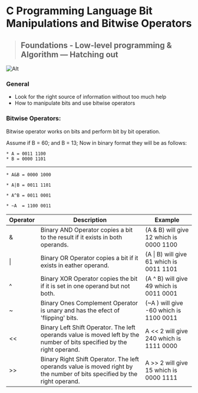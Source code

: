 # C Programming Language Bit Manipulations and Bitwise Operators
> ## Foundations - Low-level programming & Algorithm ― Hatching out

![Alt](https://s3.amazonaws.com/intranet-projects-files/holbertonschool-low_level_programming/232/bitwise.PNG)

### General
* Look for the right source of information without too much help
* How to manipulate bits and use bitwise operators


### Bitwise Operators:

Bitwise operator works on bits and perform bit by bit operation.

Assume if B = 60; and B = 13; Now in binary format they will be as follows:

```
* A = 0011 1100
* B = 0000 1101
```
-----------------
```
* A&B = 0000 1000

* A|B = 0011 1101

* A^B = 0011 0001

* ~A  = 1100 0011
```

| Operator| Description| Example|
| ------- | ------ | ----- |
| &     | Binary AND Operator copies a bit to the result if it exists in both operands.|(A & B) will give 12 which is 0000 1100|
| \|    | Binary OR Operator copies a bit if it exists in eather operand. |    (A \| B) will give 61 which is 0011 1101|
| ^     | Binary XOR Operator copies the bit if it is set in one operand but not both.|   (A ^ B) will give 49 which is 0011 0001|
| ~     | Binary Ones Complement Operator is unary and has the efect of 'flipping' bits.|         (~A ) will give -60 which is 1100 0011
| <<    | Binary Left Shift Operator. The left operands value is moved left by the number of bits specified by the right operand.| A << 2 will give 240 which is 1111 0000|
| >>    | Binary Right Shift Operator. The left operands value is moved right by the number of bits specified by the right operand.| A >> 2 will give 15 which is 0000 1111|
